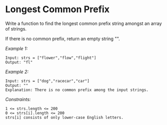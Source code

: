 # Longest Common Prefix

Write a function to find the longest common prefix string amongst an array of strings.

If there is no common prefix, return an empty string "".

*Example 1:*

    Input: strs = ["flower","flow","flight"]
    Output: "fl"

*Example 2:*

    Input: strs = ["dog","racecar","car"]
    Output: ""
    Explanation: There is no common prefix among the input strings.

*Constraints:*

    1 <= strs.length <= 200
    0 <= strs[i].length <= 200
    strs[i] consists of only lower-case English letters.

